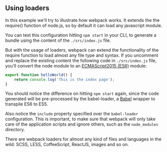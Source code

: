## Using loaders
In this example we'll try to illustrate how webpack works. It extends the the require() function of node.js, so by default it can load any javascript module.

You can test this configuration hitting `npm start` in your CLI, to generate a bundle using the content of the `./src/index.js` file.

But with the usage of loaders, webpack can extend the functionality of the require function to load almost any file type and syntax. If you uncomment and replace the existing content the following code in `./src/index.js` file, you'll  convert the node module to an [ECMAScript2015 (ES6)](http://www.ecma-international.org/ecma-262/6.0/) module:

```javascript
export function helloWorld() {
	return console.log('This is the index page');
}
```
You should notice the difference on hitting `npm start` again, since the code generated will be pre-processed by the babel-loader, a [Babel](http://babeljs.io/) wrapper to transpile ES6 to ES5.

Also notice the `include` property specified over the `babel-loader` configuration. This is important, to make sure that webpack will only take care of the application scripts and ignore others, such as the `node_modules` directory.

There are webpack loaders for almost any kind of files and languages in the wild: SCSS, LESS, CoffeeScript, ReactJS, images and so on. 
